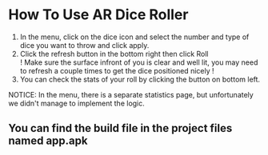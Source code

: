 <h1>How To Use AR Dice Roller</h1>

1. In the menu, click on the dice icon and select the number and type of dice you want to throw and click apply.
2. Click the refresh button in the bottom right then click Roll<br>
   ! Make sure the surface infront of you is clear and well lit, you may need to refresh a couple times to get the dice positioned nicely !
4. You can check the stats of your roll by clicking the button on bottom left.

NOTICE: In the menu, there is a separate statistics page, but unfortunately we didn't manage to implement the logic.

<h2>You can find the build file in the project files named app.apk</h2>
